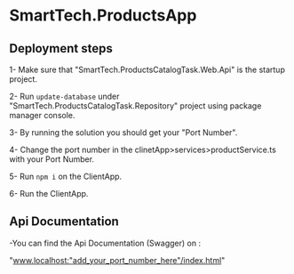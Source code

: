 # SmartTech.ProductsApp

## Deployment steps
1- Make sure that "SmartTech.ProductsCatalogTask.Web.Api" is the startup project.

2- Run `update-database` under "SmartTech.ProductsCatalogTask.Repository" project using package manager console.

3- By running the solution you should get your "Port Number".

4- Change the port number in the clinetApp>services>productService.ts with your Port Number.

5- Run `npm i`  on the ClientApp.

6- Run the ClientApp.

## Api Documentation

-You can find the Api Documentation (Swagger) on :

"www.localhost:"add_your_port_number_here"/index.html"
